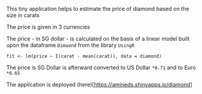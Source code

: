 This tiny application helps to estimate the price of diamond based on the size in carats

The price is given in 3 currencies

The price - in SG dollar - is calculated on the basis of a linear model built upon the dataframe `Dimaond` from the library `UsingR`

`fit <- lm(price ~ I(carat - mean(carat)), data = diamond)`

The price is SG Dollar is afterward converted to US Dollar `*0.71` and to Euro `*0.65`

The application is deployed (here)[https://amineds.shinyapps.io/diamond]